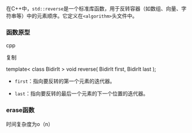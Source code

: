 在C++中，`std::reverse`是一个标准库函数，用于反转容器（如数组、向量、字符串等）中的元素顺序。它定义在`<algorithm>`头文件中。

### 函数原型

cpp

复制

template< class BidirIt >
void reverse( BidirIt first, BidirIt last );

- `first`：指向要反转的第一个元素的迭代器。

- `last`：指向要反转的最后一个元素的下一个位置的迭代器。

### erase函数

时间复杂度为o（n）
